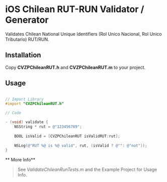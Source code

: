 
# iOS Chilean RUT-RUN Validator / Generator

Validates Chilean National Unique Identifiers (Rol Unico Nacional, Rol Unico Tributario) RUT/RUN.

## Installation
Copy **CVZPChileanRUT.h** and **CVZPChileanRUT.m** to your project.

## Usage

```objective-c

// Import Library
#import "CVZPChileanRUT.h"

// Code

- (void) validate {
    NSString * rut = @"123456789";
    
	BOOL isValid = [CVZPChileanRUT isValidRUT:rut];
	
	NSLog(@"RUT %@ is %@ valid", rut, (isValid ? @"": @"not"));
}

```

** More Info**
> See *ValidateChileanRunTests.m* and the Example Project for Usage Info.
